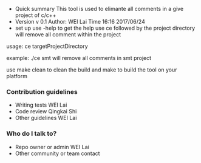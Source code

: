 * Quick summary
This tool is used to elimante all comments in a give project
of c/c++
* Version
v 0.1
Author: WEI Lai
Time 16:16 2017/06/24
* set up
use -help to get the help
use ce followed by the project directory will remove all comment within the project

usage:
ce targetProjectDirectory

example:
./ce smt
will remove all comments in smt project

use make clean to clean the build
and make to build the tool on your platform

### Contribution guidelines ###

* Writing tests
WEI Lai
* Code review
Qingkai Shi
* Other guidelines
WEI Lai
### Who do I talk to? ###

* Repo owner or admin
WEI Lai
* Other community or team contact
